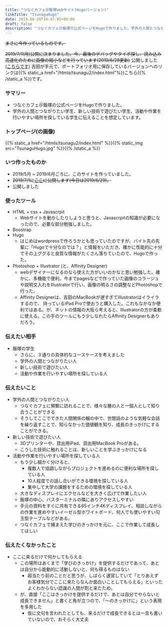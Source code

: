 ```yaml
---
title: "つなぐカフェ＠飯塚webサイト(Hugoバージョン)"
linkTitle: "TsunaguHugo"
date: 2019-06-28T19:47:05+09:00
draft: false
description: "つなぐカフェ＠飯塚の公式ページをHugoで作りました。学外の人間とつながりたい学生、新しい技術で遊びたい学生、活動や作業を行いやすい場所を探している学生に伝えることを想定しています。"
---
```


~~まさに今作っているものです。~~

~~2019/7/1(月)公開に決まりました。今、最後のデバッグやタイポ探し、読み込み高速化のために画像の縮小などを行っています(2019/6/28更新)~~
公開しました(<a href="http://www.tsunagucafe.com">こちらです</a>)
吉田が手元で、ポートフォリオ用に保存しているバージョンへのリンクは{{% static_a href="/htmls/tsunagu2/index.html"%}}こちら{{% /static_a %}}です。

### サマリー
- つなぐカフェ＠飯塚の公式ページをHugoで作りました。
- 学外の人間とつながりたい学生、新しい技術で遊びたい学生、活動や作業を行いやすい場所を探している学生に伝えることを想定しています。

### トップページ(の画像)
{{% static_a href="/htmls/tsunagu2/index.html" %}}{{% static_img src="TsunaguHugo.jpg" %}}{{% /static_a %}}

### いつ作ったものか
- 2019/5月 ~ 2019/6月ごろに、このサイトを作っていました。
- ~~2019/7/1に<a href="http://www.tsunagucafe.com">ここ</a>に公開します(今日は2019/6/29)。~~
- 公開しました

### 使ったツール
- HTML + css + Javascrpit
  - Webサイトを動かしたりしようと思うと、Javascrpitの知識が必要になったので、必要な部分勉強しました。
- Boostrap
- Hugo
  - はじめはwordpressで作ろうかとも思っていたのですが、バイト先の先輩に「Hugoで十分なのでは？」と情報をいただき、確かに性能的に十分でその上ググると良質な情報がたくさん落ちていたので、Hugoで作った。
- Photoshop + Illustrator (と、Affinity Designer)
  - webデザイナーになるのなら使えた方がいいのかなと思い勉強した。確かに、多機能で便利。今までpagesなどで作っていた画像のコラージュや説明文入れをIllustratorで行い、画像の明るさの調整などPhotoshopで行った。
  - Affinity Designerは、吉田のMacBookが遅すぎてIllustratorはイライラするので、 持っているiPad Proで使おうと購入した。これもなかなか便利ではある。が、ネットの情報の大阪ら考えると、Illustratorの方が柔軟に使える。この手のツールにもう少しなれたらAffinity Designerもありだろう。

### 伝えたい相手
- 飯塚の学生
  - さらに、３通りの具体的なユースケースを考えました
  - 学外の人間とつながりたい人
  - 新しい技術で遊びたい人
  - 活動や作業を行いやすい場所を探している人

### 伝えたいこと
- 学外の人間とつながりたい人
  - つなぐカフェに頻繁に訪れることで、様々な層の人と一個人として知り合うことができる
  - そうしてここでできた人間関係の輪の中で、世間話のような気軽な会話を繰り返すことで、知らなかった価値観を知り、成長のきっかけにすることができる。
- 新しい技術で遊びたい人
  - 3Dプリンターや、貸出用iPad、貸出用MacBook Proがある。
  - こうした技術に触れることは、新しいことを学ぶきっかけになる
- 活動や作業を行いやすい場所を探している人
  - もう少し細かく分けると、
      - 複数人で協調しながらプロジェクトを進めるのに便利な場所を探している人
      - 10人程度での話し合いができる環境を探している人
      - 集中して大学の課題をするための環境を探している人
  - 大きなディスプレイにエクセルなどを大きく広げて作業したい人
  - 飯塚の中心、バスターミナルの隣にありアクセスしやすい
  - 手元の資料をすぐに共有できる65インチ4Kディスプレイ、相談しながらの作業を進めやすいイーゼル型ホワイトボード、何人でも使いやすい勾玉型テーブルなどがある。
  - つなぐカフェで捕まえた学びのきっかけを元に、ここで作業して成長してほしい

### 伝えたくなかったこと
- ここに来るだけで何かしてもらえる
  - この場所はあくまで「学びのきっかけ」を提供するだけであって、あとは自分から能動的に活動しないと、何も得るものはない
      - 超当たり前のことだと思うが、しばらく運営していて「とりあえずお客様気分でここに来たらなんか面白いことしてもらえる」といったよくわからない認識の人間が割と来たため。
  - が、直接「ここはきっかけを提供するだけで、あとは自分でやらないと成長できません」と書くと角が立つので、「〜のきっかけに」という表現を多用した
    - 仮に文句を言われたとしても、来るだけで成長できるとは一言も書いていないので、おそらく大丈夫
